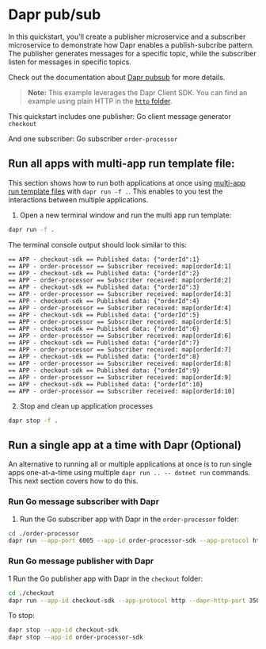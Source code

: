 # Dapr pub/sub

In this quickstart, you'll create a publisher microservice and a subscriber microservice to demonstrate how Dapr enables a publish-subcribe pattern. The publisher generates messages for a specific topic, while the subscriber listen for messages in specific topics.

Check out the documentation about [Dapr pubsub](https://docs.dapr.io/developing-applications/building-blocks/pubsub/) for more details.

> **Note:** This example leverages the Dapr Client SDK. You can find an example using plain HTTP in the [`http` folder](../http/).

This quickstart includes one publisher: Go client message generator `checkout`

And one subscriber: Go subscriber `order-processor`

## Run all apps with multi-app run template file:

This section shows how to run both applications at once using [multi-app run template files](https://docs.dapr.io/developing-applications/local-development/multi-app-dapr-run/multi-app-overview/) with `dapr run -f .`.  This enables to you test the interactions between multiple applications.  

1. Open a new terminal window and run the multi app run template:

<!-- STEP
name: Run multi app run template
expected_stdout_lines:
  - 'Started Dapr with app id "order-processor"'
  - 'Started Dapr with app id "checkout-sdk"'
  - '== APP - checkout-sdk == Published data: {"orderId":1}'
  - '== APP - order-processor == Subscriber received: map[orderId:1]'
expected_stderr_lines:
output_match_mode: substring
background: true
sleep: 15
-->

```bash
dapr run -f .
```

The terminal console output should look similar to this:

```text
== APP - checkout-sdk == Published data: {"orderId":1}
== APP - order-processor == Subscriber received: map[orderId:1]
== APP - checkout-sdk == Published data: {"orderId":2}
== APP - order-processor == Subscriber received: map[orderId:2]
== APP - checkout-sdk == Published data: {"orderId":3}
== APP - order-processor == Subscriber received: map[orderId:3]
== APP - checkout-sdk == Published data: {"orderId":4}
== APP - order-processor == Subscriber received: map[orderId:4]
== APP - checkout-sdk == Published data: {"orderId":5}
== APP - order-processor == Subscriber received: map[orderId:5]
== APP - checkout-sdk == Published data: {"orderId":6}
== APP - order-processor == Subscriber received: map[orderId:6]
== APP - checkout-sdk == Published data: {"orderId":7}
== APP - order-processor == Subscriber received: map[orderId:7]
== APP - checkout-sdk == Published data: {"orderId":8}
== APP - order-processor == Subscriber received: map[orderId:8]
== APP - checkout-sdk == Published data: {"orderId":9}
== APP - order-processor == Subscriber received: map[orderId:9]
== APP - checkout-sdk == Published data: {"orderId":10}
== APP - order-processor == Subscriber received: map[orderId:10]
```

2. Stop and clean up application processes

```bash
dapr stop -f .
```
<!-- END_STEP -->

## Run a single app at a time with Dapr (Optional)

An alternative to running all or multiple applications at once is to run single apps one-at-a-time using multiple `dapr run .. -- dotnet run` commands.  This next section covers how to do this. 

### Run Go message subscriber with Dapr

1. Run the Go subscriber app with Dapr in the `order-processor` folder:

<!-- STEP
name: Run Go subscriber
expected_stdout_lines:
  - '== APP == Subscriber received: map[orderId:10]'
  - "Exited App successfully"
expected_stderr_lines:
output_match_mode: substring
background: true
sleep: 15
-->

```bash
cd ./order-processor
dapr run --app-port 6005 --app-id order-processor-sdk --app-protocol http --dapr-http-port 3501 --resources-path ../../../components -- go run .
```

<!-- END_STEP -->

### Run Go message publisher with Dapr

1 Run the Go publisher app with Dapr in the `checkout` folder:

<!-- STEP
name: Run Go publisher
expected_stdout_lines:
  - '== APP == Published data: {"orderId":1}'
  - '== APP == Published data: {"orderId":2}'
  - "Exited App successfully"
expected_stderr_lines:
output_match_mode: substring
background: true
sleep: 15
-->

```bash
cd ./checkout
dapr run --app-id checkout-sdk --app-protocol http --dapr-http-port 3500 --resources-path ../../../components -- go run .
```

<!-- END_STEP -->

To stop:

```bash
dapr stop --app-id checkout-sdk
dapr stop --app-id order-processor-sdk
```
